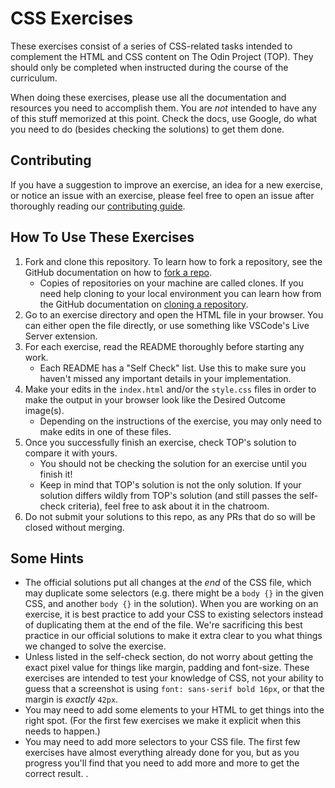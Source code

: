 # CSS Exercises

These exercises consist of a series of CSS-related tasks intended to complement the HTML and CSS content on The Odin Project (TOP). They should only be completed when instructed during the course of the curriculum.

When doing these exercises, please use all the documentation and resources you need to accomplish them. You are _not_ intended to have any of this stuff memorized at this point. Check the docs, use Google, do what you need to do (besides checking the solutions) to get them done.

## Contributing

If you have a suggestion to improve an exercise, an idea for a new exercise, or notice an issue with an exercise, please feel free to open an issue after thoroughly reading our [contributing guide](https://github.com/TheOdinProject/.github/blob/main/CONTRIBUTING.md).

## How To Use These Exercises

1. Fork and clone this repository. To learn how to fork a repository, see the GitHub documentation on how to [fork a repo](https://docs.github.com/en/get-started/quickstart/fork-a-repo).
    * Copies of repositories on your machine are called clones. If you need help cloning to your local environment you can learn how from the GitHub documentation on [cloning a repository](https://docs.github.com/en/github/creating-cloning-and-archiving-repositories/cloning-a-repository-from-github/cloning-a-repository).
2. Go to an exercise directory and open the HTML file in your browser. You can either open the file directly, or use something like VSCode's Live Server extension.
3. For each exercise, read the README thoroughly before starting any work.
    * Each README has a "Self Check" list. Use this to make sure you haven't missed any important details in your implementation.
4. Make your edits in the `index.html` and/or the `style.css` files in order to make the output in your browser look like the Desired Outcome image(s).
    * Depending on the instructions of the exercise, you may only need to make edits in one of these files.
5. Once you successfully finish an exercise, check TOP's solution to compare it with yours.
   * You should not be checking the solution for an exercise until you finish it!
   * Keep in mind that TOP's solution is not the only solution. If your solution differs wildly from TOP's solution (and still passes the self-check criteria), feel free to ask about it in the chatroom.
6. Do not submit your solutions to this repo, as any PRs that do so will be closed without merging.

## Some Hints
- The official solutions put all changes at the _end_ of the CSS file, which may duplicate some selectors (e.g. there might be a `body {}` in the given CSS, and another `body {}` in the solution). When you are working on an exercise, it is best practice to add your CSS to existing selectors instead of duplicating them at the end of the file. We're sacrificing this best practice in our official solutions to make it extra clear to you what things we changed to solve the exercise.
- Unless listed in the self-check section, do not worry about getting the exact pixel value for things like margin, padding and font-size. These exercises are intended to test your knowledge of CSS, not your ability to guess that a screenshot is using `font: sans-serif bold 16px`, or that the margin is _exactly_ `42px`.
- You may need to add some elements to your HTML to get things into the right spot. (For the first few exercises we make it explicit when this needs to happen.)
- You may need to add more selectors to your CSS file. The first few exercises have almost everything already done for you, but as you progress you'll find that you need to add more and more to get the correct result.
.
